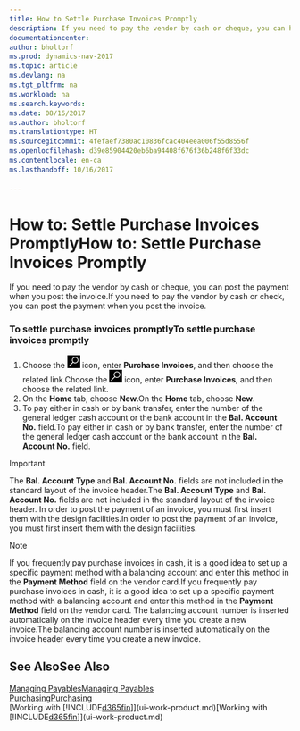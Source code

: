 ```yaml
---
title: How to Settle Purchase Invoices Promptly
description: If you need to pay the vendor by cash or cheque, you can have the necessary posting done when you post the invoice.
documentationcenter: 
author: bholtorf
ms.prod: dynamics-nav-2017
ms.topic: article
ms.devlang: na
ms.tgt_pltfrm: na
ms.workload: na
ms.search.keywords: 
ms.date: 08/16/2017
ms.author: bholtorf
ms.translationtype: HT
ms.sourcegitcommit: 4fefaef7380ac10836fcac404eea006f55d8556f
ms.openlocfilehash: d39e85904420eb6ba94408f676f36b248f6f33dc
ms.contentlocale: en-ca
ms.lasthandoff: 10/16/2017

---
```

# <a name="how-to-settle-purchase-invoices-promptly"></a><span data-ttu-id="f68c6-103">How to: Settle Purchase Invoices Promptly</span><span class="sxs-lookup"><span data-stu-id="f68c6-103">How to: Settle Purchase Invoices Promptly</span></span>
<span data-ttu-id="f68c6-104">If you need to pay the vendor by cash or cheque, you can post the payment when you post the invoice.</span><span class="sxs-lookup"><span data-stu-id="f68c6-104">If you need to pay the vendor by cash or check, you can post the payment when you post the invoice.</span></span>  
  
### <a name="to-settle-purchase-invoices-promptly"></a><span data-ttu-id="f68c6-105">To settle purchase invoices promptly</span><span class="sxs-lookup"><span data-stu-id="f68c6-105">To settle purchase invoices promptly</span></span>  
1. <span data-ttu-id="f68c6-106">Choose the ![Search for Page or Report](media/ui-search/search_small.png "Search for Page or Report icon") icon, enter **Purchase Invoices**, and then choose the related link.</span><span class="sxs-lookup"><span data-stu-id="f68c6-106">Choose the ![Search for Page or Report](media/ui-search/search_small.png "Search for Page or Report icon") icon, enter **Purchase Invoices**, and then choose the related link.</span></span>  
2. <span data-ttu-id="f68c6-107">On the **Home** tab, choose **New**.</span><span class="sxs-lookup"><span data-stu-id="f68c6-107">On the **Home** tab, choose **New**.</span></span>  
3.  <span data-ttu-id="f68c6-108">To pay either in cash or by bank transfer, enter the number of the general ledger cash account or the bank account in the **Bal. Account No.** field.</span><span class="sxs-lookup"><span data-stu-id="f68c6-108">To pay either in cash or by bank transfer, enter the number of the general ledger cash account or the bank account in the **Bal. Account No.** field.</span></span>  
  
> [!IMPORTANT]  
>  <span data-ttu-id="f68c6-109">The **Bal. Account Type** and **Bal. Account No.** fields are not included in the standard layout of the invoice header.</span><span class="sxs-lookup"><span data-stu-id="f68c6-109">The **Bal. Account Type** and **Bal. Account No.** fields are not included in the standard layout of the invoice header.</span></span> <span data-ttu-id="f68c6-110">In order to post the payment of an invoice, you must first insert them with the design facilities.</span><span class="sxs-lookup"><span data-stu-id="f68c6-110">In order to post the payment of an invoice, you must first insert them with the design facilities.</span></span>  
  
> [!NOTE]  
>  <span data-ttu-id="f68c6-111">If you frequently pay purchase invoices in cash, it is a good idea to set up a specific payment method with a balancing account and enter this method in the **Payment Method** field on the vendor card.</span><span class="sxs-lookup"><span data-stu-id="f68c6-111">If you frequently pay purchase invoices in cash, it is a good idea to set up a specific payment method with a balancing account and enter this method in the **Payment Method** field on the vendor card.</span></span> <span data-ttu-id="f68c6-112">The balancing account number is inserted automatically on the invoice header every time you create a new invoice.</span><span class="sxs-lookup"><span data-stu-id="f68c6-112">The balancing account number is inserted automatically on the invoice header every time you create a new invoice.</span></span>  
  
## <a name="see-also"></a><span data-ttu-id="f68c6-113">See Also</span><span class="sxs-lookup"><span data-stu-id="f68c6-113">See Also</span></span>  
[<span data-ttu-id="f68c6-114">Managing Payables</span><span class="sxs-lookup"><span data-stu-id="f68c6-114">Managing Payables</span></span>](payables-manage-payables.md)  
[<span data-ttu-id="f68c6-115">Purchasing</span><span class="sxs-lookup"><span data-stu-id="f68c6-115">Purchasing</span></span>](purchasing-manage-purchasing.md)  
<span data-ttu-id="f68c6-116">[Working with [!INCLUDE[d365fin](includes/d365fin_md.md)]](ui-work-product.md)</span><span class="sxs-lookup"><span data-stu-id="f68c6-116">[Working with [!INCLUDE[d365fin](includes/d365fin_md.md)]](ui-work-product.md)</span></span>
